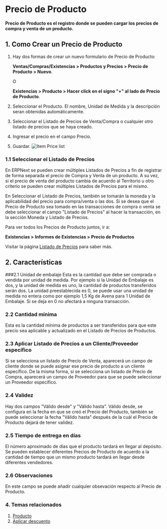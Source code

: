 <!-- add-breadcrumbs -->
# Precio de Producto

**Precio de Producto es el registro donde se pueden cargar los precios de compra y venta de un producto.**

## 1. Como Crear un Precio de Producto
1. Hay dos formas de crear un nuevo formulario de Precio de Producto:

    **Ventas/Compras/Existencias > Productos y Precios > Precio de Producto > Nuevo**.
 
    O

    **Existencias > Producto > Hacer click en el signo "+" al lado de Precio de Producto**.
2. Seleccionar el Producto. El nombre, Unidad de Medida y la descripción seran obtenidas automáticamente.
3. Seleccionar el Listado de Precios de Venta/Compra o cualquier otro listado de precios que se haya creado. 
4. Ingresar el precio en el campo Precio.
5. Guardar.
    <img class="screenshot" alt="Item Price list" src="{{docs_base_url}}/assets/img/stock/item-price-1.png">


### 1.1 Seleccionar el Listado de Precios

En ERPNext se pueden crear múltiples Listados de Precios a fin de registrar de forma separada el precio de Compra y Venta de un producto. A su vez, si el precio de venta del producto cambia de acuerdo al Territorio u otro criterio se pueden crear múltiples Listados de Precios para el mismo.

En Seleccionar el Listado de Precios, también se tomarán la moneda y la aplicabilidad del precio para compra/venta o las dos. Si se desea que el Precio de Producto sea tomado en las transacciones de compra o venta se debe seleccionar el campo "Listado de Precios" al hacer la transacción, en la sección Moneda y Listado de Precios.  

Para ver todos los Precios de Producto juntos, ir a:

**Existencias > Informes de Existencias > Precio de Productos**

Visitar la página [Listado de Precios](/docs/user/manual/en/stock/price-lists) para saber más.

## 2. Características

###2.1 Unidad de embalaje
Esta es la cantidad que debe ser comprada o vendida por unidad de medida. Por ejemplo si la Unidad de Embalaje es dos, y la unidad de medida es uno, la cantidad de productos transferidos serán dos. La unidad preestablecida es 0, se puede usar una unidad de medida no entera como por ejemplo 1,5 Kg de Avena para 1 Unidad de Embalaje. Si se deja en 0 no afectará a ninguna transacción.

### 2.2 Cantidad mínima
Esta es la cantidad mínima de productos a ser transferidos para que este precio sea aplicable y actualizado en el Listado de Precios de Productos. 

### 2.3 Aplicar Listado de Precios a un Cliente/Proveedor específico 
Si se selecciona un listado de Precio de Venta, aparecerá un campo de cliente donde se puede asignar ese precio de producto a un cliente específico. De la misma forma, si se selecciona un listado de Precio de Compra, aparecerá un campo de Proveedor para que se puede seleccionar un Proveedor específico. 

### 2.4 Validez
Hay dos campos "Válido desde" y "Válido hasta". Válido desde, se configura en la fecha en que se creó el Precio del Producto, también se puede seleccionar la fecha "Válido hasta" después de la cuál el Precio de Producto dejará de tener validez. 

### 2.5 Tiempo de entrega en días
El número aproximado de días que el producto tardará en llegar al depósito. Se pueden establecer diferentes Precios de Producto de acuerdo a la cantidad de tiempo que un mismo producto tardará en llegar desde diferentes vendedores. 

### 2.6 Observaciones
En este campo se puede añadir cualquier obsevación respecto al Precio de Producto. 

### 4. Temas relacionados
1. [Producto](/docs/user/manual/en/stock/item)
1. [Aplicar descuento](/docs/user/manual/en/selling/articles/applying-discount)
